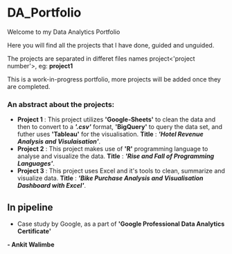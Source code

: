 # DA_Portfolio

Welcome to my Data Analytics Portfolio <br> 

Here you will find all the projects that I have done, guided and unguided. 

The projects are separated in differet files names project<'project number'>, eg: **project1**

This is a work-in-progress portfolio, more projects will be added once they are completed. 

### An abstract about the projects: <br>
* **Project 1** : This project utilizes **'Google-Sheets'** to clean the data and then to convert to a ***'.csv'*** format, **'BigQuery'** to query the data set, and futher uses **'Tableau'** for the visualisation. **Title** : ***'Hotel Revenue Analysis and Visulaisation'***. <br>
* **Project 2** : This project makes use of **'R'** programming language to analyse and visualize the data. **Title** : ***'Rise and Fall of Programming Languages'***.
* **Project 3** : This project uses Excel and it's tools to clean, summarize and visualize data. **Title** : ***'Bike Purchase Analysis and Visualisation Dashboard with Excel'***. 

## In pipeline
* Case study by Google, as a part of **'Google Professional Data Analytics Certificate'**

**- Ankit Walimbe**
